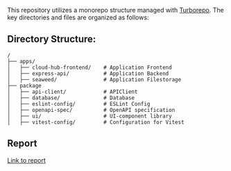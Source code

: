 This repository utilizes a monorepo structure managed with [Turborepo](https://turbo.build/repo). The key directories and files are organized as follows:

## Directory Structure:

```
/
├── apps/
│   ├── cloud-hub-frontend/    # Application Frontend
│   ├── express-api/           # Application Backend
│   ├── seaweed/               # Application Filestorage
├── package
│   ├── api-client/            # APIClient
│   ├── database/              # Database
│   ├── eslint-config/         # ESLint Config
│   ├── openapi-spec/          # OpenAPI specification
│   ├── ui/                    # UI-component library
│   ├── vitest-config/         # Configuration for Vitest
```

## Report

[Link to report](https://docs.google.com/document/d/1YyFg0CPk8IwJWFt7gTVWXnjotHcSrz3PmsatJINJQZU/edit?usp=sharing)
